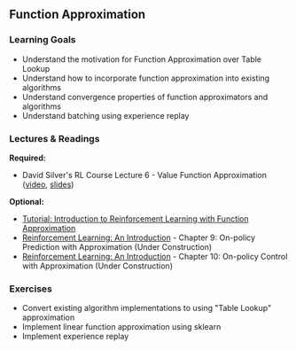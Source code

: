 ## Function Approximation

### Learning Goals

- Understand the motivation for Function Approximation over Table Lookup
- Understand how to incorporate function approximation into existing algorithms
- Understand convergence properties of function approximators and algorithms
- Understand batching using experience replay


### Lectures & Readings

**Required:**

- David Silver's RL Course Lecture 6 - Value Function Approximation ([video](https://www.youtube.com/watch?v=UoPei5o4fps), [slides](http://www0.cs.ucl.ac.uk/staff/d.silver/web/Teaching_files/FA.pdf))

**Optional:**

- [Tutorial: Introduction to Reinforcement Learning with Function Approximation](https://www.youtube.com/watch?v=ggqnxyjaKe4)
- [Reinforcement Learning: An Introduction](https://www.dropbox.com/s/d6fyn4a5ag3atzk/bookdraft2016aug.pdf) - Chapter 9: On-policy Prediction with Approximation (Under Construction)
- [Reinforcement Learning: An Introduction](https://www.dropbox.com/s/d6fyn4a5ag3atzk/bookdraft2016aug.pdf) - Chapter 10: On-policy Control with Approximation (Under Construction)


### Exercises

- Convert existing algorithm implementations to using "Table Lookup" approximation
- Implement linear function approximation using sklearn
- Implement experience replay